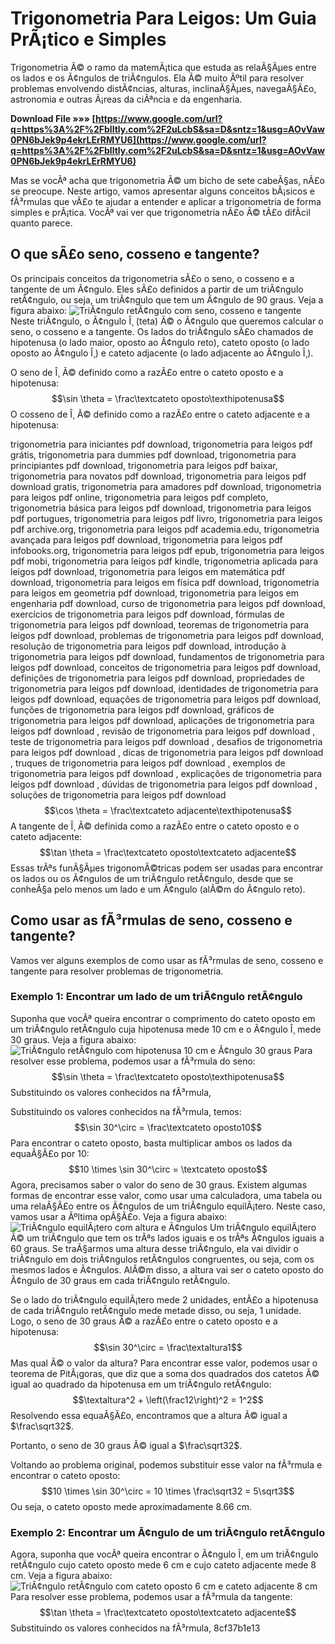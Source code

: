 # Trigonometria Para Leigos: Um Guia PrÃ¡tico e Simples
 
Trigonometria Ã© o ramo da matemÃ¡tica que estuda as relaÃ§Ãµes entre os lados e os Ã¢ngulos de triÃ¢ngulos. Ela Ã© muito Ãºtil para resolver problemas envolvendo distÃ¢ncias, alturas, inclinaÃ§Ãµes, navegaÃ§Ã£o, astronomia e outras Ã¡reas da ciÃªncia e da engenharia.
 
**Download File »»» [https://www.google.com/url?q=https%3A%2F%2Fblltly.com%2F2uLcbS&sa=D&sntz=1&usg=AOvVaw0PN6bJek9p4ekrLErRMYU6](https://www.google.com/url?q=https%3A%2F%2Fblltly.com%2F2uLcbS&sa=D&sntz=1&usg=AOvVaw0PN6bJek9p4ekrLErRMYU6)**


 
Mas se vocÃª acha que trigonometria Ã© um bicho de sete cabeÃ§as, nÃ£o se preocupe. Neste artigo, vamos apresentar alguns conceitos bÃ¡sicos e fÃ³rmulas que vÃ£o te ajudar a entender e aplicar a trigonometria de forma simples e prÃ¡tica. VocÃª vai ver que trigonometria nÃ£o Ã© tÃ£o difÃ­cil quanto parece.
 
## O que sÃ£o seno, cosseno e tangente?
 
Os principais conceitos da trigonometria sÃ£o o seno, o cosseno e a tangente de um Ã¢ngulo. Eles sÃ£o definidos a partir de um triÃ¢ngulo retÃ¢ngulo, ou seja, um triÃ¢ngulo que tem um Ã¢ngulo de 90 graus. Veja a figura abaixo:
 ![TriÃ¢ngulo retÃ¢ngulo com seno, cosseno e tangente](https://upload.wikimedia.org/wikipedia/commons/thumb/7/72/Sin-cos-tan.svg/1200px-Sin-cos-tan.svg.png) 
Neste triÃ¢ngulo, o Ã¢ngulo Î¸ (teta) Ã© o Ã¢ngulo que queremos calcular o seno, o cosseno e a tangente. Os lados do triÃ¢ngulo sÃ£o chamados de hipotenusa (o lado maior, oposto ao Ã¢ngulo reto), cateto oposto (o lado oposto ao Ã¢ngulo Î¸) e cateto adjacente (o lado adjacente ao Ã¢ngulo Î¸).
 
O seno de Î¸ Ã© definido como a razÃ£o entre o cateto oposto e a hipotenusa:
 $$\sin \theta = \frac\textcateto oposto\texthipotenusa$$ 
O cosseno de Î¸ Ã© definido como a razÃ£o entre o cateto adjacente e a hipotenusa:
 
trigonometria para iniciantes pdf download,  trigonometria para leigos pdf grátis,  trigonometria para dummies pdf download,  trigonometria para principiantes pdf download,  trigonometria para leigos pdf baixar,  trigonometria para novatos pdf download,  trigonometria para leigos pdf download gratis,  trigonometria para amadores pdf download,  trigonometria para leigos pdf online,  trigonometria para leigos pdf completo,  trigonometria básica para leigos pdf download,  trigonometria para leigos pdf portugues,  trigonometria para leigos pdf livro,  trigonometria para leigos pdf archive.org,  trigonometria para leigos pdf academia.edu,  trigonometria avançada para leigos pdf download,  trigonometria para leigos pdf infobooks.org,  trigonometria para leigos pdf epub,  trigonometria para leigos pdf mobi,  trigonometria para leigos pdf kindle,  trigonometria aplicada para leigos pdf download,  trigonometria para leigos em matemática pdf download,  trigonometria para leigos em física pdf download,  trigonometria para leigos em geometria pdf download,  trigonometria para leigos em engenharia pdf download,  curso de trigonometria para leigos pdf download,  exercícios de trigonometria para leigos pdf download,  fórmulas de trigonometria para leigos pdf download,  teoremas de trigonometria para leigos pdf download,  problemas de trigonometria para leigos pdf download,  resolução de trigonometria para leigos pdf download,  introdução à trigonometria para leigos pdf download,  fundamentos de trigonometria para leigos pdf download,  conceitos de trigonometria para leigos pdf download,  definições de trigonometria para leigos pdf download,  propriedades de trigonometria para leigos pdf download,  identidades de trigonometria para leigos pdf download,  equações de trigonometria para leigos pdf download,  funções de trigonometria para leigos pdf download,  gráficos de trigonometria para leigos pdf download,  aplicações de trigonometria para leigos pdf download ,  revisão de trigonometria para leigos pdf download ,  teste de trigonometria para leigos pdf download ,  desafios de trigonometria para leigos pdf download ,  dicas de trigonometria para leigos pdf download ,  truques de trigonometria para leigos pdf download ,  exemplos de trigonometria para leigos pdf download ,  explicações de trigonometria para leigos pdf download ,  dúvidas de trigonometria para leigos pdf download ,  soluções de trigonometria para leigos pdf download
 $$\cos \theta = \frac\textcateto adjacente\texthipotenusa$$ 
A tangente de Î¸ Ã© definida como a razÃ£o entre o cateto oposto e o cateto adjacente:
 $$\tan \theta = \frac\textcateto oposto\textcateto adjacente$$ 
Essas trÃªs funÃ§Ãµes trigonomÃ©tricas podem ser usadas para encontrar os lados ou os Ã¢ngulos de um triÃ¢ngulo retÃ¢ngulo, desde que se conheÃ§a pelo menos um lado e um Ã¢ngulo (alÃ©m do Ã¢ngulo reto).
 
## Como usar as fÃ³rmulas de seno, cosseno e tangente?
 
Vamos ver alguns exemplos de como usar as fÃ³rmulas de seno, cosseno e tangente para resolver problemas de trigonometria.
 
### Exemplo 1: Encontrar um lado de um triÃ¢ngulo retÃ¢ngulo
 
Suponha que vocÃª queira encontrar o comprimento do cateto oposto em um triÃ¢ngulo retÃ¢ngulo cuja hipotenusa mede 10 cm e o Ã¢ngulo Î¸ mede 30 graus. Veja a figura abaixo:
 ![TriÃ¢ngulo retÃ¢ngulo com hipotenusa 10 cm e Ã¢ngulo 30 graus](https://www.mathsisfun.com/algebra/images/trig-sin-30.svg) 
Para resolver esse problema, podemos usar a fÃ³rmula do seno:
 $$\sin \theta = \frac\textcateto oposto\texthipotenusa$$ 
Substituindo os valores conhecidos na fÃ³rmula,

Substituindo os valores conhecidos na fÃ³rmula, temos:
 $$\sin 30^\circ = \frac\textcateto oposto10$$ 
Para encontrar o cateto oposto, basta multiplicar ambos os lados da equaÃ§Ã£o por 10:
 $$10 \times \sin 30^\circ = \textcateto oposto$$ 
Agora, precisamos saber o valor do seno de 30 graus. Existem algumas formas de encontrar esse valor, como usar uma calculadora, uma tabela ou uma relaÃ§Ã£o entre os Ã¢ngulos de um triÃ¢ngulo equilÃ¡tero. Neste caso, vamos usar a Ãºltima opÃ§Ã£o. Veja a figura abaixo:
 ![TriÃ¢ngulo equilÃ¡tero com altura e Ã¢ngulos](https://www.mathsisfun.com/algebra/images/trig-sin-30-2.svg) 
Um triÃ¢ngulo equilÃ¡tero Ã© um triÃ¢ngulo que tem os trÃªs lados iguais e os trÃªs Ã¢ngulos iguais a 60 graus. Se traÃ§armos uma altura desse triÃ¢ngulo, ela vai dividir o triÃ¢ngulo em dois triÃ¢ngulos retÃ¢ngulos congruentes, ou seja, com os mesmos lados e Ã¢ngulos. AlÃ©m disso, a altura vai ser o cateto oposto do Ã¢ngulo de 30 graus em cada triÃ¢ngulo retÃ¢ngulo.
 
Se o lado do triÃ¢ngulo equilÃ¡tero mede 2 unidades, entÃ£o a hipotenusa de cada triÃ¢ngulo retÃ¢ngulo mede metade disso, ou seja, 1 unidade. Logo, o seno de 30 graus Ã© a razÃ£o entre o cateto oposto e a hipotenusa:
 $$\sin 30^\circ = \frac\textaltura1$$ 
Mas qual Ã© o valor da altura? Para encontrar esse valor, podemos usar o teorema de PitÃ¡goras, que diz que a soma dos quadrados dos catetos Ã© igual ao quadrado da hipotenusa em um triÃ¢ngulo retÃ¢ngulo:
 $$\textaltura^2 + \left(\frac12\right)^2 = 1^2$$ 
Resolvendo essa equaÃ§Ã£o, encontramos que a altura Ã© igual a $\frac\sqrt32$.
 
Portanto, o seno de 30 graus Ã© igual a $\frac\sqrt32$.
 
Voltando ao problema original, podemos substituir esse valor na fÃ³rmula e encontrar o cateto oposto:
 $$10 \times \sin 30^\circ = 10 \times \frac\sqrt32 = 5\sqrt3$$ 
Ou seja, o cateto oposto mede aproximadamente 8.66 cm.
 
### Exemplo 2: Encontrar um Ã¢ngulo de um triÃ¢ngulo retÃ¢ngulo
 
Agora, suponha que vocÃª queira encontrar o Ã¢ngulo Î¸ em um triÃ¢ngulo retÃ¢ngulo cujo cateto oposto mede 6 cm e cujo cateto adjacente mede 8 cm. Veja a figura abaixo:
 ![TriÃ¢ngulo retÃ¢ngulo com cateto oposto 6 cm e cateto adjacente 8 cm](https://www.mathsisfun.com/algebra/images/trig-tan-6-8.svg) 
Para resolver esse problema, podemos usar a fÃ³rmula da tangente:
 $$\tan \theta = \frac\textcateto oposto\textcateto adjacente$$ 
Substituindo os valores conhecidos na fÃ³rmula,
 8cf37b1e13
 

